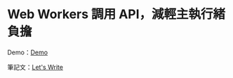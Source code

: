 # Web Workers 調用 API，減輕主執行緒負擔

Demo：[Demo](https://letswritetw.github.io/letswrite-web-workers/)

筆記文：[Let's Write](https://www.letswrite.tw/web-workers/)

